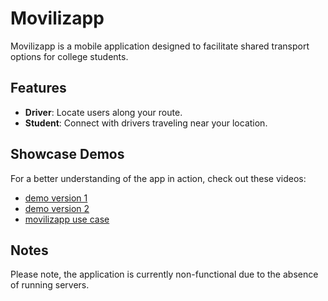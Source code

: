 # Movilizapp

Movilizapp is a mobile application designed to facilitate shared transport options for college students.

## Features

- **Driver**: Locate users along your route.
- **Student**: Connect with drivers traveling near your location.

## Showcase Demos

For a better understanding of the app in action, check out these videos:

- [demo version 1](https://youtu.be/2rj_faJNTUU)
- [demo version 2](https://youtu.be/W91RKIk8TOs)
- [movilizapp use case](https://youtu.be/xmvK_JcW7l0)

## Notes

Please note, the application is currently non-functional due to the absence of running servers.
